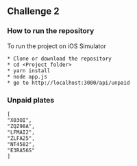 ## Challenge 2

### How to run the repository
To run the project on iOS Simulator

```
* Clone or download the repository
* cd <Project folder>
* yarn install
* node app.js
* go to http://localhost:3000/api/unpaid
```

### Unpaid plates

```
[
"X03OI",
"ZQZ98A",
"LFMAI2",
"ZLFA25",
"NT4582",
"E3RA56S"
]
```